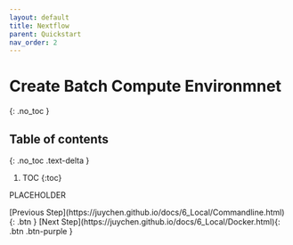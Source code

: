 ```yaml
---
layout: default
title: Nextflow
parent: Quickstart
nav_order: 2
---
```


# Create Batch Compute Environmnet
{: .no_toc }

## Table of contents
{: .no_toc .text-delta }

1. TOC
{:toc}

PLACEHOLDER

<div class="code-example" markdown="1">
[Previous Step](https://juychen.github.io/docs/6_Local/Commandline.html){: .btn }
[Next Step](https://juychen.github.io/docs/6_Local/Docker.html){: .btn .btn-purple }
</div>